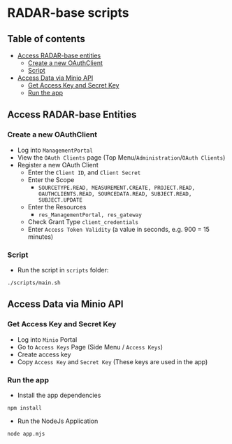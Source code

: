 # RADAR-base scripts

## Table of contents

- [Access RADAR-base entities](#Access-RADAR-base-entities)
  - [Create a new OAuthClient](#Create-a-new-OAuthClient)
  - [Script](#script)
- [Access Data via Minio API](#Access-Data-via-Minio-API)
  - [Get Access Key and Secret Key](#Get-Access-Key-and-Secret-Key)
  - [Run the app](#Run-the-app)

## Access RADAR-base Entities

### Create a new OAuthClient

* Log into `ManagementPortal`
* View the `OAuth Clients` page (Top Menu/`Administration`/`OAuth Clients`)
* Register a new OAuth Client
  * Enter the `Client ID`, and `Client Secret`
  * Enter the Scope
    * `SOURCETYPE.READ, MEASUREMENT.CREATE, PROJECT.READ, OAUTHCLIENTS.READ, SOURCEDATA.READ, SUBJECT.READ, SUBJECT.UPDATE`
  * Enter the Resources
    * `res_ManagementPortal, res_gateway`
  * Check Grant Type `client_credentials`
  * Enter `Access Token Validity` (a value in seconds, e.g. 900 = 15 minutes) 

### Script

* Run the script in `scripts` folder:
```shell
./scripts/main.sh
```

## Access Data via Minio API
### Get Access Key and Secret Key
* Log into `Minio` Portal
* Go to `Access Keys` Page (Side Menu / `Access Keys`)
* Create access key
* Copy `Access Key` and `Secret Key` (These keys are used in the app)

### Run the app
* Install the app dependencies
```shell
npm install
```
* Run the NodeJs Application
```shell
node app.mjs
```

